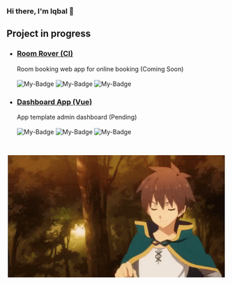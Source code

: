 ### Hi there, I'm Iqbal 👋

## Project in progress
- ### [Room Rover (CI)](https://github.com/balramadan/roomrover)
    Room booking web app for online booking (Coming Soon)<br><br>
    ![My-Badge](https://badgen.net/github/last-commit/balramadan/roomrover?color=green)
    ![My-Badge](https://badgen.net/github/commits/balramadan/roomrover?color=green)
    ![My-Badge](https://badgen.net/github/contributors/balramadan/roomrover?color=red)
- ### [Dashboard App (Vue)](https://github.com/balramadan/admin-dashboard)
    App template admin dashboard (Pending)<br><br>
    ![My-Badge](https://badgen.net/github/last-commit/balramadan/admin-dashboard?color=green)
    ![My-Badge](https://badgen.net/github/commits/balramadan/admin-dashboard?color=green)
    ![My-Badge](https://badgen.net/github/contributors/balramadan/admin-dashboard?color=red)

<br>
<p align="center"><img src="https://raw.githubusercontent.com/balramadan/balramadan/main/nice-bakuretsu.gif" /></p>
<!--
**balramadan/balramadan** is a ✨ _special_ ✨ repository because its `README.md` (this file) appears on your GitHub profile.

Here are some ideas to get you started:

- 🔭 I’m currently working on ...
- 🌱 I’m currently learning ...
- 👯 I’m looking to collaborate on ...
- 🤔 I’m looking for help with ...
- 💬 Ask me about ...
- 📫 How to reach me: ...
- 😄 Pronouns: ...
- ⚡ Fun fact: ...
-->
